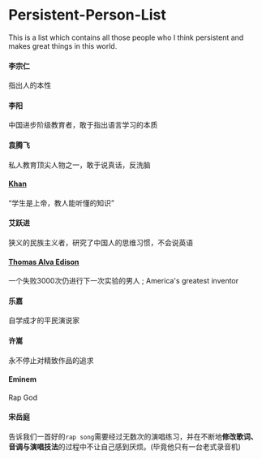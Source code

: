 # Persistent-Person-List
This is a list which contains all those people who I think persistent and makes great things in this world.


#### 李宗仁
指出人的本性


#### 李阳
中国进步阶级教育者，敢于指出语言学习的本质


#### 袁腾飞
私人教育顶尖人物之一，敢于说真话，反洗脑


#### [Khan](https://www.khanacademy.org)
“学生是上帝，教人能听懂的知识”


#### 艾跃进
狭义的民族主义者，研究了中国人的思维习惯，不会说英语


#### [Thomas Alva Edison](https://en.wikipedia.org/wiki/Thomas_Edison)
一个失败3000次仍进行下一次实验的男人 ; America's greatest inventor


#### 乐嘉
自学成才的平民演说家


#### 许嵩
永不停止对精致作品的追求


#### Eminem
Rap God


#### 宋岳庭
告诉我们一首好的`rap song`需要经过无数次的演唱练习，并在不断地**修改歌词、音调与演唱技法**的过程中不让自己感到厌烦。(毕竟他只有一台老式录音机)
